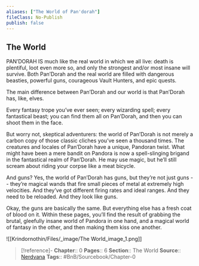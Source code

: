 ```yaml
---
aliases: ["The World of Pan'dorah"]
fileClass: No-Publish
publish: false
---
```


## The World

PAN’DORAH IS much like the real world in which we all live: death is plentiful, loot even more so, and only the strongest and/or most insane will survive. Both Pan’Dorah and the real world are filled with dangerous beasties, powerful guns, courageous Vault Hunters, and epic quests.

The main difference between Pan’Dorah and our world is that Pan’Dorah has, like, elves.

Every fantasy trope you’ve ever seen; every wizarding spell; every fantastical beast; you can find them all on Pan’Dorah, and then you can shoot them in the face.

But worry not, skeptical adventurers: the world of Pan’Dorah is not merely a carbon copy of those classic cliches you’ve seen a thousand times. The creatures and locales of Pan’Dorah have a unique, Pandoran twist. What might have been a mere bandit on Pandora is now a spell-slinging brigand in the fantastical realm of Pan’Dorah. He may use magic, but he’ll still scream about riding your corpse like a meat bicycle.

And guns? Yes, the world of Pan’Dorah has guns, but they’re not just guns -- they’re magical wands that fire small pieces of metal at extremely high velocities. And they’ve got different firing rates and ideal ranges. And they need to be reloaded. And they look like guns.

Okay, the guns are basically the same. But everything else has a fresh coat of blood on it. Within these pages, you’ll find the result of grabbing the brutal, gleefully insane world of Pandora in one hand, and a magical world of fantasy in the other, and then making them kiss one another.

![[Krindornothin/Files/_image/The World_image_1.png]]

> [!reference]- 
> **Chapter**:: 0
> **Pages**:: 6
> **Section**:: The World
> **Source**:: [Nerdvana](https://nerdvanagames.com)
> **Tags**:: #BnB/Sourcebook/Chapter-0 